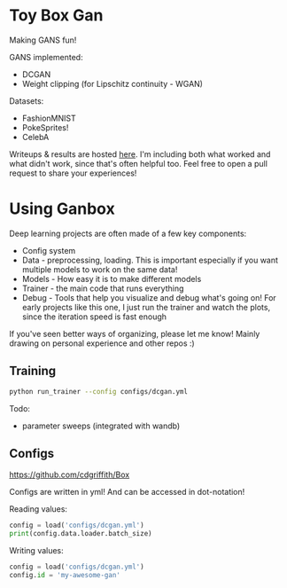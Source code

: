 # Toy Box Gan

Making GANS fun!

GANS implemented:
* DCGAN
* Weight clipping (for Lipschitz continuity - WGAN)

Datasets:
* FashionMNIST
* PokeSprites!
* CelebA

Writeups & results are hosted [here](mwufi.github.io/gans). I'm including both what worked and what didn't work, since that's often helpful too. Feel free to open a pull request to share your experiences!

# Using Ganbox

Deep learning projects are often made of a few key components:
* Config system
* Data - preprocessing, loading. This is important especially if you want multiple models to work on the same data!
* Models - How easy it is to make different models
* Trainer - the main code that runs everything
* Debug - Tools that help you visualize and debug what's going on! For early projects like this one, I just run the trainer and watch the plots, since the iteration speed is fast enough

If you've seen better ways of organizing, please let me know! Mainly drawing on personal experience and other repos :)

## Training
```sh
python run_trainer --config configs/dcgan.yml
```

Todo:
- parameter sweeps (integrated with wandb)

## Configs
https://github.com/cdgriffith/Box

Configs are written in yml! And can be accessed in dot-notation!

Reading values:
```python
config = load('configs/dcgan.yml')
print(config.data.loader.batch_size)
```

Writing values:
```python
config = load('configs/dcgan.yml')
config.id = 'my-awesome-gan'
```